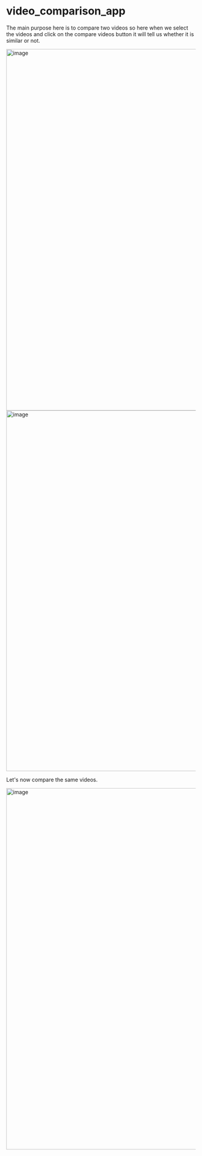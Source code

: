 # video_comparison_app
The main purpose here is to compare two videos so here when we select the videos and click on the compare videos button it will tell us whether it is similar or not.

<img width="960" alt="image" src="https://github.com/ElnurAliyev07/video_comparison_app/assets/115114253/1bf6c701-8454-48ae-bd30-b3b1c62c2ec8">
<img width="958" alt="image" src="https://github.com/ElnurAliyev07/video_comparison_app/assets/115114253/419db449-a635-46c5-9140-3213dc65e2e5">

Let's now compare the same videos.

<img width="960" alt="image" src="https://github.com/ElnurAliyev07/video_comparison_app/assets/115114253/0742cd54-4456-4400-af12-6471bf375693">
